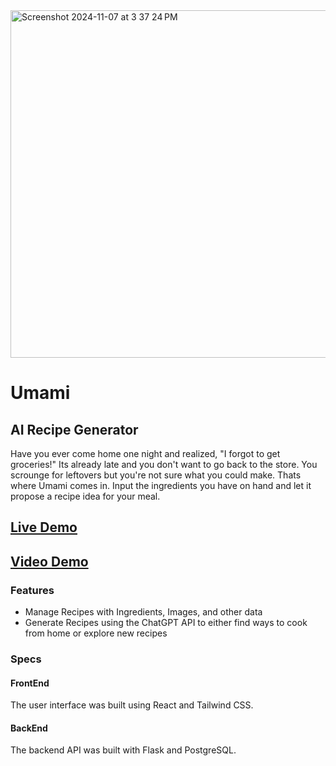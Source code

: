 <img width="556" alt="Screenshot 2024-11-07 at 3 37 24 PM" src="https://github.com/user-attachments/assets/089ce76a-a20b-445f-8118-15498b4891db">

# Umami

## AI Recipe Generator

Have you ever come home one night and realized, "I forgot to get groceries!" Its already late and you don't want to go back to the store. You scrounge for leftovers but you're not sure what you could make. Thats where Umami comes in. Input the ingredients you have on hand and let it propose a recipe idea for your meal.

## [Live Demo](https://umami-app-lso6.onrender.com)

## [Video Demo](https://www.loom.com/share/f7b93364901146dcb614b94e37909892?sid=3bb36715-ee9d-4367-a54f-6bbe1c01370b)


### Features
- Manage Recipes with Ingredients, Images, and other data
- Generate Recipes using the ChatGPT API to either find ways to cook from home or explore new recipes


### Specs
#### FrontEnd
The user interface was built using React and Tailwind CSS.
#### BackEnd
The backend API was built with Flask and PostgreSQL.

